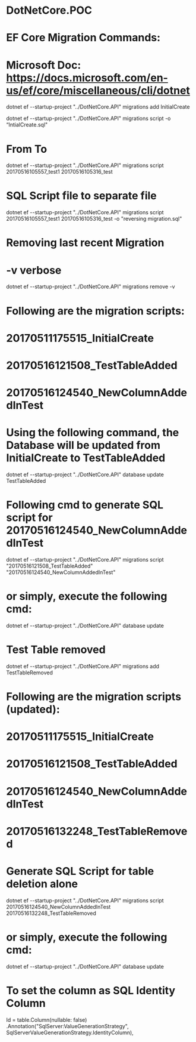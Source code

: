 ﻿# DotNetCore.POC

# EF Core Migration Commands:

# Microsoft Doc: https://docs.microsoft.com/en-us/ef/core/miscellaneous/cli/dotnet

dotnet ef --startup-project "../DotNetCore.API" migrations add InitialCreate

dotnet ef --startup-project "../DotNetCore.API" migrations script -o “IntialCreate.sql"

# From To
dotnet ef --startup-project "../DotNetCore.API" migrations script 20170516105557_test1 20170516105316_test

# SQL Script file to separate file
dotnet ef --startup-project "../DotNetCore.API" migrations script 20170516105557_test1 20170516105316_test -o "reversing migration.sql"

# Removing last recent Migration
# -v verbose
dotnet ef --startup-project "../DotNetCore.API" migrations remove -v

# Following are the migration scripts:
# 20170511175515_InitialCreate
# 20170516121508_TestTableAdded
# 20170516124540_NewColumnAddedInTest

# Using the following command, the Database will be updated from InitialCreate to TestTableAdded
dotnet ef --startup-project "../DotNetCore.API" database update TestTableAdded

# Following cmd to generate SQL script for 20170516124540_NewColumnAddedInTest
dotnet ef --startup-project "../DotNetCore.API" migrations script "20170516121508_TestTableAdded" "20170516124540_NewColumnAddedInTest"
# or simply, execute the following cmd:
dotnet ef --startup-project "../DotNetCore.API" database update

# Test Table removed
dotnet ef --startup-project "../DotNetCore.API" migrations add TestTableRemoved

# Following are the migration scripts (updated):
# 20170511175515_InitialCreate
# 20170516121508_TestTableAdded
# 20170516124540_NewColumnAddedInTest
# 20170516132248_TestTableRemoved

# Generate SQL Script for table deletion alone
dotnet ef --startup-project "../DotNetCore.API" migrations script 20170516124540_NewColumnAddedInTest  20170516132248_TestTableRemoved
# or simply, execute the following cmd:
dotnet ef --startup-project "../DotNetCore.API" database update


# To set the column as SQL Identity Column
Id = table.Column<int>(nullable: false)
.Annotation("SqlServer:ValueGenerationStrategy", SqlServerValueGenerationStrategy.IdentityColumn),
